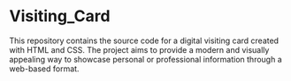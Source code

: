 # Visiting_Card
This repository contains the source code for a digital visiting card created with HTML and CSS. The project aims to provide a modern and visually appealing way to showcase personal or professional information through a web-based format.
